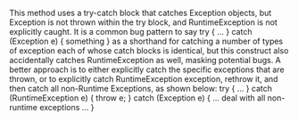 This method uses a try-catch block that catches Exception objects, but Exception is not thrown within the try block, and RuntimeException is not explicitly caught. It is a common bug pattern to say try { ... } catch (Exception e) { something } as a shorthand for catching a number of types of exception each of whose catch blocks is identical, but this construct also accidentally catches RuntimeException as well, masking potential bugs. A better approach is to either explicitly catch the specific exceptions that are thrown, or to explicitly catch RuntimeException exception, rethrow it, and then catch all non-Runtime Exceptions, as shown below: try { ... } catch (RuntimeException e) { throw e; } catch (Exception e) { ... deal with all non-runtime exceptions ... }